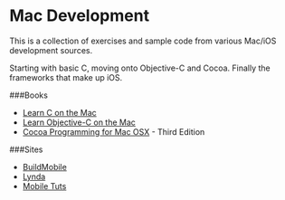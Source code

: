 # Mac Development
This is a collection of exercises and sample code from various Mac/iOS development sources.

Starting with basic C, moving onto Objective-C and Cocoa. Finally the frameworks that make up iOS.

###Books
* [Learn C on the Mac](http://www.amazon.co.uk/Learn-C-Mac-Dave-Mark/dp/1430218096/)
* [Learn Objective-C on the Mac](http://www.amazon.co.uk/Learn-Objective-C-Mac-Mark-Dalrymple/dp/1430218150/)
* [Cocoa Programming for Mac OSX](http://www.amazon.co.uk/Cocoa-Programming-Mac-OS-X/dp/0321503619) - Third Edition

###Sites
* [BuildMobile](http://buildmobile.com/)
* [Lynda](http://lynda.com)
* [Mobile Tuts](http://mobile.tutsplus.com/)